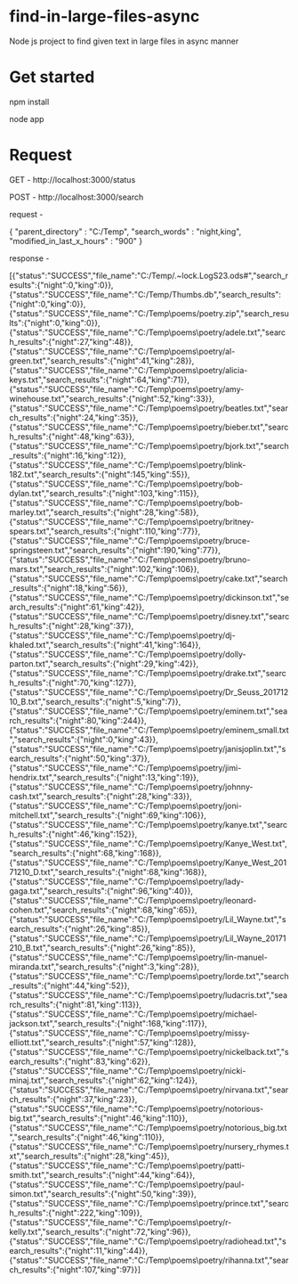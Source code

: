 # find-in-large-files-async
Node js project to find given text in large files in async manner

# Get started

npm install

node app

# Request

GET - http://localhost:3000/status

POST - http://localhost:3000/search

request - 

{
	"parent_directory" : "C:/Temp",
	"search_words" : "night,king",
	"modified_in_last_x_hours" : "900"
}

response -

[{"status":"SUCCESS","file_name":"C:/Temp/.~lock.LogS23.ods#","search_results":{"night":0,"king":0}},{"status":"SUCCESS","file_name":"C:/Temp/Thumbs.db","search_results":{"night":0,"king":0}},{"status":"SUCCESS","file_name":"C:/Temp\\poems/poetry.zip","search_results":{"night":0,"king":0}},{"status":"SUCCESS","file_name":"C:/Temp\\poems\\poetry/adele.txt","search_results":{"night":27,"king":48}},{"status":"SUCCESS","file_name":"C:/Temp\\poems\\poetry/al-green.txt","search_results":{"night":41,"king":28}},{"status":"SUCCESS","file_name":"C:/Temp\\poems\\poetry/alicia-keys.txt","search_results":{"night":64,"king":71}},{"status":"SUCCESS","file_name":"C:/Temp\\poems\\poetry/amy-winehouse.txt","search_results":{"night":52,"king":33}},{"status":"SUCCESS","file_name":"C:/Temp\\poems\\poetry/beatles.txt","search_results":{"night":24,"king":35}},{"status":"SUCCESS","file_name":"C:/Temp\\poems\\poetry/bieber.txt","search_results":{"night":48,"king":63}},{"status":"SUCCESS","file_name":"C:/Temp\\poems\\poetry/bjork.txt","search_results":{"night":16,"king":12}},{"status":"SUCCESS","file_name":"C:/Temp\\poems\\poetry/blink-182.txt","search_results":{"night":145,"king":55}},{"status":"SUCCESS","file_name":"C:/Temp\\poems\\poetry/bob-dylan.txt","search_results":{"night":103,"king":115}},{"status":"SUCCESS","file_name":"C:/Temp\\poems\\poetry/bob-marley.txt","search_results":{"night":28,"king":58}},{"status":"SUCCESS","file_name":"C:/Temp\\poems\\poetry/britney-spears.txt","search_results":{"night":110,"king":77}},{"status":"SUCCESS","file_name":"C:/Temp\\poems\\poetry/bruce-springsteen.txt","search_results":{"night":190,"king":77}},{"status":"SUCCESS","file_name":"C:/Temp\\poems\\poetry/bruno-mars.txt","search_results":{"night":102,"king":106}},{"status":"SUCCESS","file_name":"C:/Temp\\poems\\poetry/cake.txt","search_results":{"night":18,"king":56}},{"status":"SUCCESS","file_name":"C:/Temp\\poems\\poetry/dickinson.txt","search_results":{"night":61,"king":42}},{"status":"SUCCESS","file_name":"C:/Temp\\poems\\poetry/disney.txt","search_results":{"night":28,"king":37}},{"status":"SUCCESS","file_name":"C:/Temp\\poems\\poetry/dj-khaled.txt","search_results":{"night":41,"king":164}},{"status":"SUCCESS","file_name":"C:/Temp\\poems\\poetry/dolly-parton.txt","search_results":{"night":29,"king":42}},{"status":"SUCCESS","file_name":"C:/Temp\\poems\\poetry/drake.txt","search_results":{"night":70,"king":127}},{"status":"SUCCESS","file_name":"C:/Temp\\poems\\poetry/Dr_Seuss_20171210_B.txt","search_results":{"night":5,"king":7}},{"status":"SUCCESS","file_name":"C:/Temp\\poems\\poetry/eminem.txt","search_results":{"night":80,"king":244}},{"status":"SUCCESS","file_name":"C:/Temp\\poems\\poetry/eminem_small.txt","search_results":{"night":0,"king":43}},{"status":"SUCCESS","file_name":"C:/Temp\\poems\\poetry/janisjoplin.txt","search_results":{"night":50,"king":37}},{"status":"SUCCESS","file_name":"C:/Temp\\poems\\poetry/jimi-hendrix.txt","search_results":{"night":13,"king":19}},{"status":"SUCCESS","file_name":"C:/Temp\\poems\\poetry/johnny-cash.txt","search_results":{"night":28,"king":33}},{"status":"SUCCESS","file_name":"C:/Temp\\poems\\poetry/joni-mitchell.txt","search_results":{"night":69,"king":106}},{"status":"SUCCESS","file_name":"C:/Temp\\poems\\poetry/kanye.txt","search_results":{"night":46,"king":152}},{"status":"SUCCESS","file_name":"C:/Temp\\poems\\poetry/Kanye_West.txt","search_results":{"night":68,"king":168}},{"status":"SUCCESS","file_name":"C:/Temp\\poems\\poetry/Kanye_West_20171210_D.txt","search_results":{"night":68,"king":168}},{"status":"SUCCESS","file_name":"C:/Temp\\poems\\poetry/lady-gaga.txt","search_results":{"night":96,"king":40}},{"status":"SUCCESS","file_name":"C:/Temp\\poems\\poetry/leonard-cohen.txt","search_results":{"night":68,"king":65}},{"status":"SUCCESS","file_name":"C:/Temp\\poems\\poetry/Lil_Wayne.txt","search_results":{"night":26,"king":85}},{"status":"SUCCESS","file_name":"C:/Temp\\poems\\poetry/Lil_Wayne_20171210_B.txt","search_results":{"night":26,"king":85}},{"status":"SUCCESS","file_name":"C:/Temp\\poems\\poetry/lin-manuel-miranda.txt","search_results":{"night":3,"king":28}},{"status":"SUCCESS","file_name":"C:/Temp\\poems\\poetry/lorde.txt","search_results":{"night":44,"king":52}},{"status":"SUCCESS","file_name":"C:/Temp\\poems\\poetry/ludacris.txt","search_results":{"night":81,"king":113}},{"status":"SUCCESS","file_name":"C:/Temp\\poems\\poetry/michael-jackson.txt","search_results":{"night":168,"king":117}},{"status":"SUCCESS","file_name":"C:/Temp\\poems\\poetry/missy-elliott.txt","search_results":{"night":57,"king":128}},{"status":"SUCCESS","file_name":"C:/Temp\\poems\\poetry/nickelback.txt","search_results":{"night":83,"king":62}},{"status":"SUCCESS","file_name":"C:/Temp\\poems\\poetry/nicki-minaj.txt","search_results":{"night":62,"king":124}},{"status":"SUCCESS","file_name":"C:/Temp\\poems\\poetry/nirvana.txt","search_results":{"night":37,"king":23}},{"status":"SUCCESS","file_name":"C:/Temp\\poems\\poetry/notorious-big.txt","search_results":{"night":46,"king":110}},{"status":"SUCCESS","file_name":"C:/Temp\\poems\\poetry/notorious_big.txt","search_results":{"night":46,"king":110}},{"status":"SUCCESS","file_name":"C:/Temp\\poems\\poetry/nursery_rhymes.txt","search_results":{"night":28,"king":45}},{"status":"SUCCESS","file_name":"C:/Temp\\poems\\poetry/patti-smith.txt","search_results":{"night":44,"king":64}},{"status":"SUCCESS","file_name":"C:/Temp\\poems\\poetry/paul-simon.txt","search_results":{"night":50,"king":39}},{"status":"SUCCESS","file_name":"C:/Temp\\poems\\poetry/prince.txt","search_results":{"night":222,"king":109}},{"status":"SUCCESS","file_name":"C:/Temp\\poems\\poetry/r-kelly.txt","search_results":{"night":72,"king":96}},{"status":"SUCCESS","file_name":"C:/Temp\\poems\\poetry/radiohead.txt","search_results":{"night":11,"king":44}},{"status":"SUCCESS","file_name":"C:/Temp\\poems\\poetry/rihanna.txt","search_results":{"night":107,"king":97}}]
